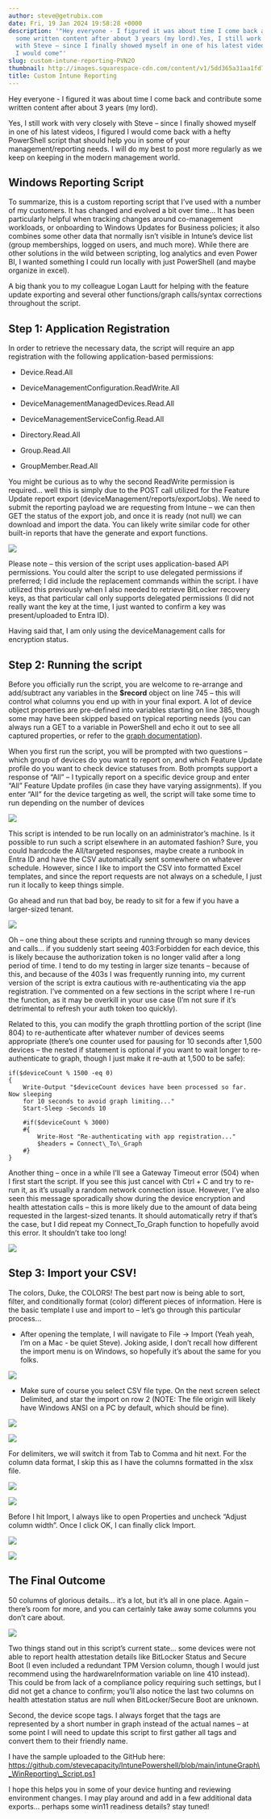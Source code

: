```yaml
---
author: steve@getrubix.com
date: Fri, 19 Jan 2024 19:58:28 +0000
description: '"Hey everyone - I figured it was about time I come back and contribute
  some written content after about 3 years (my lord).Yes, I still work with very closely
  with Steve – since I finally showed myself in one of his latest videos, I figured
  I would come"'
slug: custom-intune-reporting-PVN2O
thumbnail: http://images.squarespace-cdn.com/content/v1/5dd365a31aa1fd743bc30b8e/1705694293364-MR5CEP4PG70XJ56L7CN3/image-asset.jpeg/img.jpg
title: Custom Intune Reporting
---
```


Hey everyone - I figured it was about time I come back and contribute some written content after about 3 years (my lord).

Yes, I still work with very closely with Steve – since I finally showed myself in one of his latest videos, I figured I would come back with a hefty PowerShell script that should help you in some of your management/reporting needs. I will do my best to post more regularly as we keep on keeping in the modern management world.

Windows Reporting Script
------------------------

To summarize, this is a custom reporting script that I’ve used with a number of my customers. It has changed and evolved a bit over time… It has been particularly helpful when tracking changes around co-management workloads, or onboarding to Windows Updates for Business policies; it also combines some other data that normally isn’t visible in Intune’s device list (group memberships, logged on users, and much more). While there are other solutions in the wild between scripting, log analytics and even Power BI, I wanted something I could run locally with just PowerShell (and maybe organize in excel).

A big thank you to my colleague Logan Lautt for helping with the feature update exporting and several other functions/graph calls/syntax corrections throughout the script.

Step 1: Application Registration
--------------------------------

In order to retrieve the necessary data, the script will require an app registration with the following application-based permissions:

-   Device.Read.All
    
-   DeviceManagementConfiguration.ReadWrite.All
    
-   DeviceManagementManagedDevices.Read.All
    
-   DeviceManagementServiceConfig.Read.All
    
-   Directory.Read.All
    
-   Group.Read.All
    
-   GroupMember.Read.All
    

You might be curious as to why the second ReadWrite permission is required… well this is simply due to the POST call utilized for the Feature Update report export (deviceManagement/reports/exportJobs). We need to submit the reporting payload we are requesting from Intune – we can then GET the status of the export job, and once it is ready (not null) we can download and import the data. You can likely write similar code for other built-in reports that have the generate and export functions.

![](https://getrubixsitecms.blob.core.windows.net/public-assets/content/v1/5dd365a31aa1fd743bc30b8e/891dc9a5-c4af-4299-b801-353f20e9e843/starwars.jpg)

Please note – this version of the script uses application-based API permissions. You could alter the script to use delegated permissions if preferred; I did include the replacement commands within the script. I have utilized this previously when I also needed to retrieve BitLocker recovery keys, as that particular call only supports delegated permissions (I did not really want the key at the time, I just wanted to confirm a key was present/uploaded to Entra ID).

Having said that, I am only using the deviceManagement calls for encryption status.

Step 2: Running the script
--------------------------

Before you officially run the script, you are welcome to re-arrange and add/subtract any variables in the **$record** object on line 745 – this will control what columns you end up with in your final export. A lot of device object properties are pre-defined into variables starting on line 385, though some may have been skipped based on typical reporting needs (you can always run a GET to a variable in PowerShell and echo it out to see all captured properties, or refer to the [graph documentation](https://learn.microsoft.com/en-us/graph/api/intune-devices-manageddevice-list?view=graph-rest-1.0&viewFallbackFrom=graph-rest-beta&tabs=http)).

When you first run the script, you will be prompted with two questions – which group of devices do you want to report on, and which Feature Update profile do you want to check device statuses from. Both prompts support a response of “All” – I typically report on a specific device group and enter “All” Feature Update profiles (in case they have varying assignments). If you enter “All” for the device targeting as well, the script will take some time to run depending on the number of devices

![](https://getrubixsitecms.blob.core.windows.net/public-assets/content/v1/5dd365a31aa1fd743bc30b8e/42995d28-2a33-4fa2-81dc-09cbb53a0b24/Screenshot+2024-01-19+142918.png)

This script is intended to be run locally on an administrator’s machine. Is it possible to run such a script elsewhere in an automated fashion? Sure, you could hardcode the All/targeted responses, maybe create a runbook in Entra ID and have the CSV automatically sent somewhere on whatever schedule. However, since I like to import the CSV into formatted Excel templates, and since the report requests are not always on a schedule, I just run it locally to keep things simple.

Go ahead and run that bad boy, be ready to sit for a few if you have a larger-sized tenant.

![](https://getrubixsitecms.blob.core.windows.net/public-assets/content/v1/5dd365a31aa1fd743bc30b8e/37776884-b6c4-407e-9fcb-71f6d1ef7ed7/caddy.png)

Oh – one thing about these scripts and running through so many devices and calls… if you suddenly start seeing 403:Forbidden for each device, this is likely because the authorization token is no longer valid after a long period of time. I tend to do my testing in larger size tenants – because of this, and because of the 403s I was frequently running into, my current version of the script is extra cautious with re-authenticating via the app registration. I’ve commented on a few sections in the script where I re-run the function, as it may be overkill in your use case (I’m not sure if it’s detrimental to refresh your auth token too quickly).

Related to this, you can modify the graph throttling portion of the script (line 804) to re-authenticate after whatever number of devices seems appropriate (there’s one counter used for pausing for 10 seconds after 1,500 devices – the nested if statement is optional if you want to wait longer to re-authenticate to graph, though I just make it re-auth at 1,500 to be safe):

    if($deviceCount % 1500 -eq 0)
    {
        Write-Output "$deviceCount devices have been processed so far.  Now sleeping
        for 10 seconds to avoid graph limiting..."
        Start-Sleep -Seconds 10

        #if($deviceCount % 3000)
        #{
            Write-Host "Re-authenticating with app registration..."
            $headers = Connect\_To\_Graph
        #}
    }

Another thing – once in a while I’ll see a Gateway Timeout error (504) when I first start the script. If you see this just cancel with Ctrl + C and try to re-run it, as it’s usually a random network connection issue. However, I’ve also seen this message sporadically show during the device encryption and health attestation calls – this is more likely due to the amount of data being requested in the largest-sized tenants. It should automatically retry if that’s the case, but I did repeat my Connect\_To\_Graph function to hopefully avoid this error. It shouldn’t take too long!

![](https://getrubixsitecms.blob.core.windows.net/public-assets/content/v1/5dd365a31aa1fd743bc30b8e/4d1d50ca-a469-4f0c-9f7e-015d6677caad/waiting.png)

Step 3: Import your CSV!
------------------------

The colors, Duke, the COLORS! The best part now is being able to sort, filter, and conditionally format (color) different pieces of information. Here is the basic template I use and import to – let’s go through this particular process…

-   After opening the template, I will navigate to File -> Import (Yeah yeah, I’m on a Mac - be quiet Steve). Joking aside, I don’t recall how different the import menu is on Windows, so hopefully it’s about the same for you folks.
    

![](https://getrubixsitecms.blob.core.windows.net/public-assets/content/v1/5dd365a31aa1fd743bc30b8e/41a8b582-1dc2-46e2-847d-cd2f1ae47f33/Picture1.png)

-   Make sure of course you select CSV file type. On the next screen select Delimited, and star the import on row 2 (NOTE: The file origin will likely have Windows ANSI on a PC by default, which should be fine).
    

![](https://getrubixsitecms.blob.core.windows.net/public-assets/content/v1/5dd365a31aa1fd743bc30b8e/95438984-5711-4d08-a092-4122b6c74412/Picture2.png)

![](https://getrubixsitecms.blob.core.windows.net/public-assets/content/v1/5dd365a31aa1fd743bc30b8e/033b49c9-8fbf-471b-b931-fa53be637534/Picture3.png)

For delimiters, we will switch it from Tab to Comma and hit next. For the column data format, I skip this as I have the columns formatted in the xlsx file.

![](https://getrubixsitecms.blob.core.windows.net/public-assets/content/v1/5dd365a31aa1fd743bc30b8e/8a693505-9bb8-4187-a951-bcb9e1409edf/Picture4.png)

![](https://getrubixsitecms.blob.core.windows.net/public-assets/content/v1/5dd365a31aa1fd743bc30b8e/ff2c11bf-f82e-4777-a63b-06940b3df856/Picture5.png)

Before I hit Import, I always like to open Properties and uncheck “Adjust column width”. Once I click OK, I can finally click Import.

![](https://getrubixsitecms.blob.core.windows.net/public-assets/content/v1/5dd365a31aa1fd743bc30b8e/504d082e-1dcf-4839-857d-b91539a1a048/Picture6.png)

![](https://getrubixsitecms.blob.core.windows.net/public-assets/content/v1/5dd365a31aa1fd743bc30b8e/e6cfbde3-6b6e-4e6a-ad7b-2c291db291a4/Picture7.png)

The Final Outcome
-----------------

50 columns of glorious details… it’s a lot, but it’s all in one place. Again – there’s room for more, and you can certainly take away some columns you don’t care about.

![](https://getrubixsitecms.blob.core.windows.net/public-assets/content/v1/5dd365a31aa1fd743bc30b8e/705a8563-012d-42a6-9cfd-6f0f0440c34a/Picture8.png)

Two things stand out in this script’s current state… some devices were not able to report health attestation details like BitLocker Status and Secure Boot (I even included a redundant TPM Version column, though I would just recommend using the hardwareInformation variable on line 410 instead). This could be from lack of a compliance policy requiring such settings, but I did not get a chance to confirm; you’ll also notice the last two columns on health attestation status are null when BitLocker/Secure Boot are unknown.

Second, the device scope tags. I always forget that the tags are represented by a short number in graph instead of the actual names – at some point I will need to update this script to first gather all tags and convert them to their friendly name.

I have the sample uploaded to the GitHub here: https://github.com/stevecapacity/IntunePowershell/blob/main/intuneGraph\_WinReporting\_Script.ps1

I hope this helps you in some of your device hunting and reviewing environment changes. I may play around and add in a few additional data exports… perhaps some win11 readiness details? stay tuned!